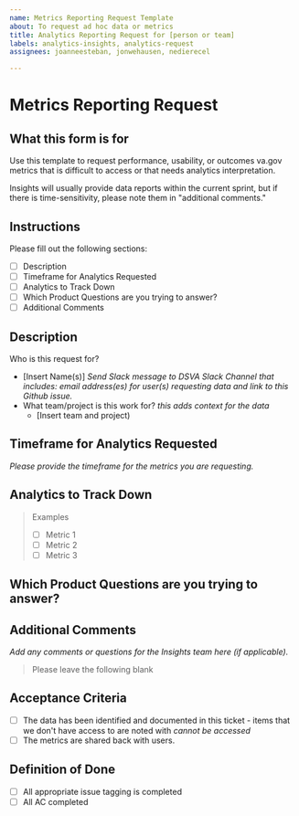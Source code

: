 ```yaml
---
name: Metrics Reporting Request Template
about: To request ad hoc data or metrics
title: Analytics Reporting Request for [person or team]
labels: analytics-insights, analytics-request
assignees: joanneesteban, jonwehausen, nedierecel

---
```


# Metrics Reporting Request

## What this form is for

Use this template to request performance, usability, or outcomes va.gov metrics that is difficult to access or that needs analytics interpretation.

Insights will usually provide data reports within the current sprint, but if there is time-sensitivity, please note them in "additional comments."

## Instructions

Please fill out the following sections:
- [ ] Description
- [ ] Timeframe for Analytics Requested
- [ ] Analytics to Track Down
- [ ] Which Product Questions are you trying to answer?
- [ ] Additional Comments

## Description
Who is this request for?

- [Insert Name(s)]
    _Send Slack message to DSVA Slack Channel that includes: email address(es) for user(s) requesting data and link to this Github issue._
- What team/project is this work for?
    _this adds context for the data_
    - [Insert team and project)
    

## Timeframe for Analytics Requested
_Please provide the timeframe for the metrics you are requesting._


## Analytics to Track Down
> Examples
> 
> - [ ] Metric 1
> - [ ] Metric 2
> - [ ] Metric 3

## Which Product Questions are you trying to answer?


## Additional Comments
_Add any comments or questions for the Insights team here (if applicable)._

> Please leave the following blank

## Acceptance Criteria
- [ ] The data has been identified and documented in this ticket - items that we don't have access to are noted with _cannot be accessed_
- [ ] The metrics are shared back with users.

## Definition of Done
- [ ] All appropriate issue tagging is completed
- [ ] All AC completed
